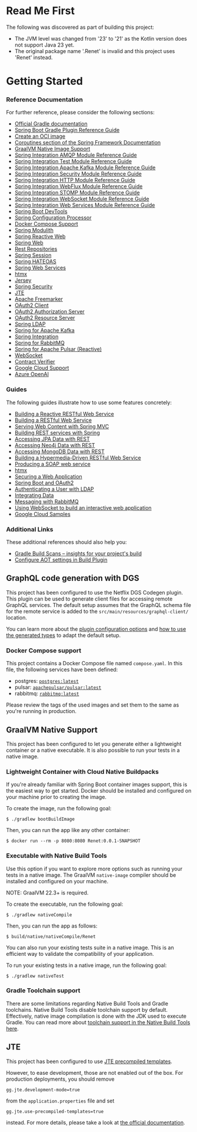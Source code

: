 # Read Me First
The following was discovered as part of building this project:

* The JVM level was changed from '23' to '21' as the Kotlin version does not support Java 23 yet.
* The original package name '.Renet' is invalid and this project uses 'Renet' instead.

# Getting Started

### Reference Documentation
For further reference, please consider the following sections:

* [Official Gradle documentation](https://docs.gradle.org)
* [Spring Boot Gradle Plugin Reference Guide](https://docs.spring.io/spring-boot/3.3.4/gradle-plugin)
* [Create an OCI image](https://docs.spring.io/spring-boot/3.3.4/gradle-plugin/packaging-oci-image.html)
* [Coroutines section of the Spring Framework Documentation](https://docs.spring.io/spring/docs/6.1.13/spring-framework-reference/languages.html#coroutines)
* [GraalVM Native Image Support](https://docs.spring.io/spring-boot/3.3.4/reference/packaging/native-image/introducing-graalvm-native-images.html)
* [Spring Integration AMQP Module Reference Guide](https://docs.spring.io/spring-integration/reference/html/amqp.html)
* [Spring Integration Test Module Reference Guide](https://docs.spring.io/spring-integration/reference/html/testing.html)
* [Spring Integration Apache Kafka Module Reference Guide](https://docs.spring.io/spring-integration/reference/html/kafka.html)
* [Spring Integration Security Module Reference Guide](https://docs.spring.io/spring-integration/reference/html/security.html)
* [Spring Integration HTTP Module Reference Guide](https://docs.spring.io/spring-integration/reference/html/http.html)
* [Spring Integration WebFlux Module Reference Guide](https://docs.spring.io/spring-integration/reference/html/webflux.html)
* [Spring Integration STOMP Module Reference Guide](https://docs.spring.io/spring-integration/reference/html/stomp.html)
* [Spring Integration WebSocket Module Reference Guide](https://docs.spring.io/spring-integration/reference/html/web-sockets.html)
* [Spring Integration Web Services Module Reference Guide](https://docs.spring.io/spring-integration/reference/html/ws.html)
* [Spring Boot DevTools](https://docs.spring.io/spring-boot/docs/3.3.4/reference/htmlsingle/index.html#using.devtools)
* [Spring Configuration Processor](https://docs.spring.io/spring-boot/docs/3.3.4/reference/htmlsingle/index.html#appendix.configuration-metadata.annotation-processor)
* [Docker Compose Support](https://docs.spring.io/spring-boot/docs/3.3.4/reference/htmlsingle/index.html#features.docker-compose)
* [Spring Modulith](https://docs.spring.io/spring-modulith/reference/)
* [Spring Reactive Web](https://docs.spring.io/spring-boot/docs/3.3.4/reference/htmlsingle/index.html#web.reactive)
* [Spring Web](https://docs.spring.io/spring-boot/docs/3.3.4/reference/htmlsingle/index.html#web)
* [Rest Repositories](https://docs.spring.io/spring-boot/docs/3.3.4/reference/htmlsingle/index.html#howto.data-access.exposing-spring-data-repositories-as-rest)
* [Spring Session](https://docs.spring.io/spring-session/reference/)
* [Spring HATEOAS](https://docs.spring.io/spring-boot/docs/3.3.4/reference/htmlsingle/index.html#web.spring-hateoas)
* [Spring Web Services](https://docs.spring.io/spring-boot/docs/3.3.4/reference/htmlsingle/index.html#io.webservices)
* [htmx](https://github.com/wimdeblauwe/htmx-spring-boot)
* [Jersey](https://docs.spring.io/spring-boot/docs/3.3.4/reference/htmlsingle/index.html#web.servlet.jersey)
* [Spring Security](https://docs.spring.io/spring-boot/docs/3.3.4/reference/htmlsingle/index.html#web.security)
* [JTE](https://jte.gg/)
* [Apache Freemarker](https://docs.spring.io/spring-boot/docs/3.3.4/reference/htmlsingle/index.html#web.servlet.spring-mvc.template-engines)
* [OAuth2 Client](https://docs.spring.io/spring-boot/docs/3.3.4/reference/htmlsingle/index.html#web.security.oauth2.client)
* [OAuth2 Authorization Server](https://docs.spring.io/spring-boot/docs/3.3.4/reference/htmlsingle/index.html#web.security.oauth2.authorization-server)
* [OAuth2 Resource Server](https://docs.spring.io/spring-boot/docs/3.3.4/reference/htmlsingle/index.html#web.security.oauth2.server)
* [Spring LDAP](https://docs.spring.io/spring-boot/docs/3.3.4/reference/htmlsingle/index.html#data.nosql.ldap)
* [Spring for Apache Kafka](https://docs.spring.io/spring-boot/docs/3.3.4/reference/htmlsingle/index.html#messaging.kafka)
* [Spring Integration](https://docs.spring.io/spring-boot/docs/3.3.4/reference/htmlsingle/index.html#messaging.spring-integration)
* [Spring for RabbitMQ](https://docs.spring.io/spring-boot/docs/3.3.4/reference/htmlsingle/index.html#messaging.amqp)
* [Spring for Apache Pulsar (Reactive)](https://docs.spring.io/spring-boot/docs/3.3.4/reference/htmlsingle/index.html#messaging.pulsar)
* [WebSocket](https://docs.spring.io/spring-boot/docs/3.3.4/reference/htmlsingle/index.html#messaging.websockets)
* [Contract Verifier](https://cloud.spring.io/spring-cloud-contract/reference/htmlsingle/)
* [Google Cloud Support](https://googlecloudplatform.github.io/spring-cloud-gcp/reference/html/index.html)
* [Azure OpenAI](https://docs.spring.io/spring-ai/reference/api/clients/azure-openai-chat.html)

### Guides
The following guides illustrate how to use some features concretely:

* [Building a Reactive RESTful Web Service](https://spring.io/guides/gs/reactive-rest-service/)
* [Building a RESTful Web Service](https://spring.io/guides/gs/rest-service/)
* [Serving Web Content with Spring MVC](https://spring.io/guides/gs/serving-web-content/)
* [Building REST services with Spring](https://spring.io/guides/tutorials/rest/)
* [Accessing JPA Data with REST](https://spring.io/guides/gs/accessing-data-rest/)
* [Accessing Neo4j Data with REST](https://spring.io/guides/gs/accessing-neo4j-data-rest/)
* [Accessing MongoDB Data with REST](https://spring.io/guides/gs/accessing-mongodb-data-rest/)
* [Building a Hypermedia-Driven RESTful Web Service](https://spring.io/guides/gs/rest-hateoas/)
* [Producing a SOAP web service](https://spring.io/guides/gs/producing-web-service/)
* [htmx](https://www.youtube.com/watch?v=j-rfPoXe5aE)
* [Securing a Web Application](https://spring.io/guides/gs/securing-web/)
* [Spring Boot and OAuth2](https://spring.io/guides/tutorials/spring-boot-oauth2/)
* [Authenticating a User with LDAP](https://spring.io/guides/gs/authenticating-ldap/)
* [Integrating Data](https://spring.io/guides/gs/integration/)
* [Messaging with RabbitMQ](https://spring.io/guides/gs/messaging-rabbitmq/)
* [Using WebSocket to build an interactive web application](https://spring.io/guides/gs/messaging-stomp-websocket/)
* [Google Cloud Samples](https://github.com/GoogleCloudPlatform/spring-cloud-gcp/tree/main/spring-cloud-gcp-samples)

### Additional Links
These additional references should also help you:

* [Gradle Build Scans – insights for your project's build](https://scans.gradle.com#gradle)
* [Configure AOT settings in Build Plugin](https://docs.spring.io/spring-boot/3.3.4/how-to/aot.html)

## GraphQL code generation with DGS

This project has been configured to use the Netflix DGS Codegen plugin.
This plugin can be used to generate client files for accessing remote GraphQL services.
The default setup assumes that the GraphQL schema file for the remote service is added to the `src/main/resources/graphql-client/` location.

You can learn more about the [plugin configuration options](https://netflix.github.io/dgs/generating-code-from-schema/#configuring-code-generation) and
[how to use the generated types](https://netflix.github.io/dgs/generating-code-from-schema/) to adapt the default setup.


### Docker Compose support
This project contains a Docker Compose file named `compose.yaml`.
In this file, the following services have been defined:

* postgres: [`postgres:latest`](https://hub.docker.com/_/postgres)
* pulsar: [`apachepulsar/pulsar:latest`](https://hub.docker.com/r/apachepulsar/pulsar)
* rabbitmq: [`rabbitmq:latest`](https://hub.docker.com/_/rabbitmq)

Please review the tags of the used images and set them to the same as you're running in production.

## GraalVM Native Support

This project has been configured to let you generate either a lightweight container or a native executable.
It is also possible to run your tests in a native image.

### Lightweight Container with Cloud Native Buildpacks
If you're already familiar with Spring Boot container images support, this is the easiest way to get started.
Docker should be installed and configured on your machine prior to creating the image.

To create the image, run the following goal:

```
$ ./gradlew bootBuildImage
```

Then, you can run the app like any other container:

```
$ docker run --rm -p 8080:8080 Renet:0.0.1-SNAPSHOT
```

### Executable with Native Build Tools
Use this option if you want to explore more options such as running your tests in a native image.
The GraalVM `native-image` compiler should be installed and configured on your machine.

NOTE: GraalVM 22.3+ is required.

To create the executable, run the following goal:

```
$ ./gradlew nativeCompile
```

Then, you can run the app as follows:
```
$ build/native/nativeCompile/Renet
```

You can also run your existing tests suite in a native image.
This is an efficient way to validate the compatibility of your application.

To run your existing tests in a native image, run the following goal:

```
$ ./gradlew nativeTest
```

### Gradle Toolchain support

There are some limitations regarding Native Build Tools and Gradle toolchains.
Native Build Tools disable toolchain support by default.
Effectively, native image compilation is done with the JDK used to execute Gradle.
You can read more about [toolchain support in the Native Build Tools here](https://graalvm.github.io/native-build-tools/latest/gradle-plugin.html#configuration-toolchains).

## JTE

This project has been configured to use [JTE precompiled templates](https://jte.gg/pre-compiling/).

However, to ease development, those are not enabled out of the box.
For production deployments, you should remove

```properties
gg.jte.development-mode=true
```

from the `application.properties` file and set

```properties
gg.jte.use-precompiled-templates=true
```

instead.
For more details, please take a look at [the official documentation](https://jte.gg/spring-boot-starter-3/).


